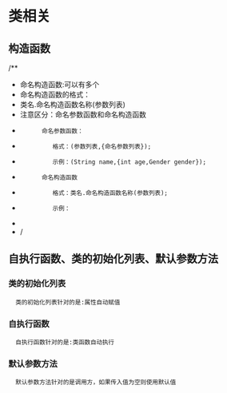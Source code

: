 # 类相关

## 构造函数
  /**
   * 命名构造函数:可以有多个
   * 命名构造函数的格式：
   *    类名.命名构造函数名称(参数列表)
   * 注意区分：命名参数函数和命名构造函数
   *           命名参数函数：
   *              格式：(参数列表,{命名参数列表});
   *              示例：(String name,{int age,Gender gender});
   *           命名构造函数
   *              格式：类名.命名构造函数名称(参数列表);
   *              示例：
   *        
   * /

## 自执行函数、类的初始化列表、默认参数方法 

### 类的初始化列表
      
      类的初始化列表针对的是:属性自动赋值

### 自执行函数

      自执行函数针对的是:类函数自动执行     

### 默认参数方法

      默认参数方法针对的是调用方，如果传入值为空则使用默认值      